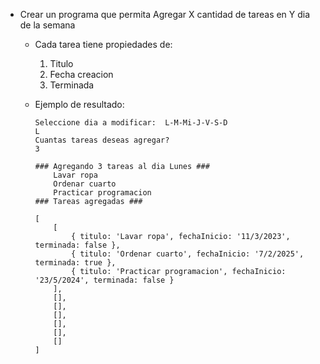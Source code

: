 - Crear un programa que permita Agregar X cantidad de tareas en Y dia de la semana
    
    - Cada tarea tiene propiedades de:
        1. Titulo
        1. Fecha creacion
        1. Terminada

    - Ejemplo de resultado:
        ```
        Seleccione dia a modificar:  L-M-Mi-J-V-S-D
        L
        Cuantas tareas deseas agregar?
        3

        ### Agregando 3 tareas al dia Lunes ###
            Lavar ropa
            Ordenar cuarto
            Practicar programacion
        ### Tareas agregadas ###

        [
            [
                { titulo: 'Lavar ropa', fechaInicio: '11/3/2023', terminada: false },
                { titulo: 'Ordenar cuarto', fechaInicio: '7/2/2025', terminada: true },
                { titulo: 'Practicar programacion', fechaInicio: '23/5/2024', terminada: false }
            ],
            [],
            [],
            [],
            [],
            [],
            []
        ]

        ``` 